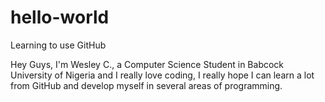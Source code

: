 # hello-world
Learning to use GitHub

Hey Guys,
I'm Wesley C., a Computer Science Student in Babcock University of Nigeria and I really love coding, I really hope I can learn a lot from GitHub and develop myself in several areas of programming.
